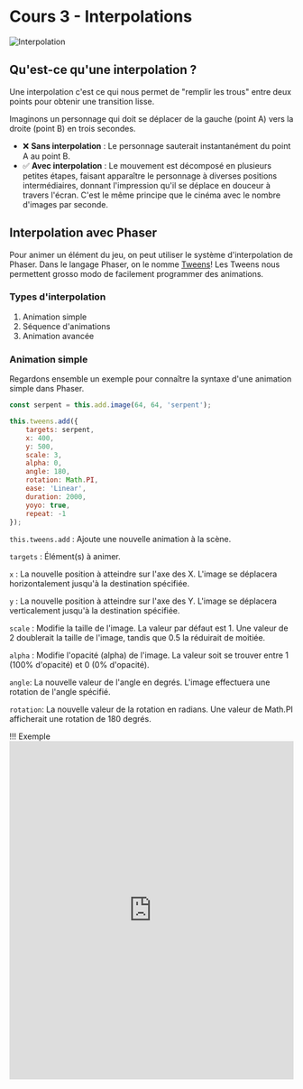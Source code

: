 # Cours 3 - Interpolations

![Interpolation](https://github.com/tim-montmorency/compendium/assets/142059735/bc85f55a-cebf-4eac-9b35-34c6ee13ade7)

## Qu'est-ce qu'une interpolation ?

Une interpolation c'est ce qui nous permet de "remplir les trous" entre deux points pour obtenir une transition lisse.

Imaginons un personnage qui doit se déplacer de la gauche (point A) vers la droite (point B) en trois secondes.

* ❌ **Sans interpolation** : Le personnage sauterait instantanément du point A au point B.
* ✅ **Avec interpolation** : Le mouvement est décomposé en plusieurs petites étapes, faisant apparaître le personnage à diverses positions intermédiaires, donnant l'impression qu'il se déplace en douceur à travers l'écran. C'est le même principe que le cinéma avec le nombre d'images par seconde.

## Interpolation avec Phaser

Pour animer un élément du jeu, on peut utiliser le système d'interpolation de Phaser. Dans le langage Phaser, on le nomme [Tweens](https://newdocs.phaser.io/docs/3.80.0/Phaser.Tweens)! Les Tweens nous permettent grosso modo de facilement programmer des animations.

### Types d'interpolation

1. Animation simple
1. Séquence d'animations
1. Animation avancée

### Animation simple

Regardons ensemble un exemple pour connaître la syntaxe d'une animation simple dans Phaser.

```js
const serpent = this.add.image(64, 64, 'serpent');

this.tweens.add({
    targets: serpent,
    x: 400,
    y: 500,
    scale: 3,
    alpha: 0,
    angle: 180,
    rotation: Math.PI,
    ease: 'Linear', 
    duration: 2000,
    yoyo: true,
    repeat: -1
});
```

`this.tweens.add` : Ajoute une nouvelle animation à la scène.

`targets` : Élément(s) à animer.

`x` : La nouvelle position à atteindre sur l'axe des X. L'image se déplacera horizontalement jusqu'à la destination spécifiée.

`y` : La nouvelle position à atteindre sur l'axe des Y. L'image se déplacera verticalement jusqu'à la destination spécifiée.

`scale` : Modifie la taille de l'image. La valeur par défaut est 1. Une valeur de 2 doublerait la taille de l'image, tandis que 0.5 la réduirait de moitiée.

`alpha` : Modifie l'opacité (alpha) de l'image. La valeur soit se trouver entre 1 (100% d'opacité) et 0 (0% d'opacité).

`angle`: La nouvelle valeur de l'angle en degrés. L'image effectuera une rotation de l'angle spécifié.

`rotation`: La nouvelle valeur de la rotation en radians. Une valeur de Math.PI afficherait une rotation de 180 degrés.

!!! Exemple
    <iframe height="600" style="width: 100%;" scrolling="no" title="Tween" src="https://codepen.io/tim-momo/embed/YzbePoR?default-tab=&editable=true&theme-id=44168" frameborder="no" loading="lazy" allowtransparency="true" allowfullscreen="true">
      <a href="https://codepen.io/tim-momo/pen/YzbePoR">Tween</a>
    </iframe>
